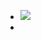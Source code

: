 - ![](https://peach-geographical-bat-397.mypinata.cloud/ipfs/QmUTg5GqEZeYHwyMbRuXZdCjwDt7LaEuiQCmhAc6cSG3uf)
-